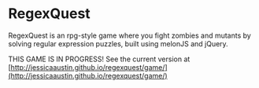 RegexQuest
==========

RegexQuest is an rpg-style game where you fight zombies and mutants by solving regular expression puzzles, built using melonJS and jQuery.

THIS GAME IS IN PROGRESS! See the current version at [http://jessicaaustin.github.io/regexquest/game/](http://jessicaaustin.github.io/regexquest/game/)
